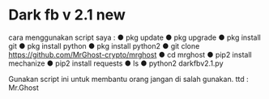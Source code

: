 # Dark fb v 2.1 new

cara menggunakan script saya :
● pkg update
● pkg upgrade
● pkg install git
● pkg install python
● pkg install python2
● git clone https://github.com/MrGhost-crypto/mrghost
● cd mrghost
● pip2 install mechanize
● pip2 install requests
● ls
● python2 darkfbv2.1.py

Gunakan script ini untuk membantu orang jangan di salah gunakan.
ttd : Mr.Ghost
